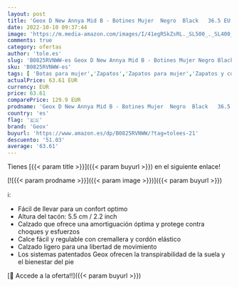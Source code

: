 ```yaml
---
layout: post
title: 'Geox D New Annya Mid B - Botines Mujer  Negro  Black   36.5 EU  Par'
date: 2022-10-10 09:37:44
image: 'https://m.media-amazon.com/images/I/41egRSkZsRL._SL500_._SL400_.jpg'
comments: true
category: ofertas
author: 'tole.es'
slug: 'B0825RVNWW-es Geox D New Annya Mid B - Botines Mujer Negro Black 36.5 EU...'
sku: 'B0825RVNWW-es'
tags: [ 'Botas para mujer','Zapatos','Zapatos para mujer','Zapatos y complementos','botines','geox','🇪🇸', ]
actualPrice: 63.61 EUR
currency: EUR
price: 63.61
comparePrice: 129.9 EUR
prodname: 'Geox D New Annya Mid B - Botines Mujer  Negro  Black   36.5 EU  Par'
country: 'es'
flag: '🇪🇸'
brand: 'Geox'
buyurl: 'https://www.amazon.es/dp/B0825RVNWW/?tag=tolees-21'
descuento: '51.03'
average: '63.61'
---
```


Tienes [{{< param title >}}]({{< param buyurl >}}) en el siguiente enlace!

[![{{< param prodname >}}]({{< param image >}})]({{< param buyurl >}})

ℹ️:

- Fácil de llevar para un confort optimo
- Altura del tacón: 5.5 cm / 2.2 inch
- Calzado que ofrece una amortiguación óptima y protege contra choques y esfuerzos
- Calce fácil y regulable con cremallera y cordón elástico
- Calzado ligero para una libertad de movimiento
- Los sistemas patentados Geox ofrecen la transpirabilidad de la suela y el bienestar del pie

[🛒 Accede a la oferta!!]({{< param buyurl >}})
